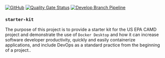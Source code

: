 [![GitHub](https://img.shields.io/github/license/US-EPA-CAMD/PI-1)](https://github.com/US-EPA-CAMD/PI-1/blob/develop/LICENSE.md)
[![Quality Gate Status](https://sonarcloud.io/api/project_badges/measure?project=US-EPA-CAMD_PI-1&metric=alert_status)](https://sonarcloud.io/dashboard?id=US-EPA-CAMD_PI-1)
[![Develop Branch Pipeline](https://github.com/US-EPA-CAMD/PI-1/workflows/Develop%20Branch%20Pipeline/badge.svg)](https://github.com/US-EPA-CAMD/PI-1/actions)
### `starter-kit`
The purpose of this project is to provide a starter kit for the US EPA CAMD project and demonstrate the use of `Docker Desktop` and how it can increase software developer productivity, quickly and easily containerize applications, and include DevOps as a standard practice from the beginning of a project..
